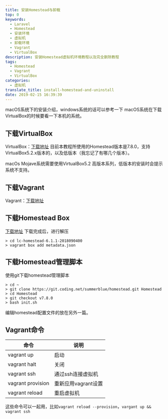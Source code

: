 ```yaml
---
title: 安装Homestead与卸载
top: 0
keywords:
  - Laravel
  - Homestead
  - 安装环境
  - 虚拟机
  - 卸载环境
  - Vagrant
  - VirtualBox
description: 安装Homestead虚拟机环境教程以及完全删除教程
tags:
  - Homestead
  - Vagrant
  - VirtualBox
categories:
  - 虚拟机
translate_title: install-homestead-and-uninstall
date: 2019-02-15 16:39:39
---
```


macOS系统下的安装介绍，windows系统的话可以参考一下
macOS系统在下载VirtualBox的时候要看一下本机的系统。

<!-- more -->

## 下载VirtualBox
VirtualBox：[下载地址](https://www.virtualbox.org/wiki/Downloads)
目前本教程所使用的Homestead版本是7.8.0，支持VirtualBox5.2.x版本的，以及低版本（我忘记了有哪几个版本）。

macOs Mojave系统需要使用VirtualBox5.2 高版本系列，低版本的安装时会提示系统不支持。

## 下载Vagrant
Vagrant：[下载地址](https://www.vagrantup.com/downloads.html)

## 下载Homestead Box
[下载地址](http://download.fsdhub.com/lc-homestead-6.1.1-2018090400.zip)
下载完成后，进行解压
```
> cd lc-homestead-6.1.1-2018090400
> vagrant box add metadata.json
```

## 下载Homestead管理脚本
使用git下载homestead管理脚本
```
> cd ~
> git clone https://git.coding.net/summerblue/homestead.git Homestead
> cd Homestead
> git checkout v7.8.0
> bash init.sh
```
编辑homestead配置文件的放在另外一篇。

## Vagrant命令
| 命令 | 说明 |
| ------ | ------ |
| vagrant up | 启动 |
| vagrant halt | 关闭 |
| vagrant ssh | 通过ssh连接虚拟机 |
| vagrant provision | 重新应用vagrant设置 |
| vagrant reload | 重启虚拟机 |

这些命令可以一起用，比如`vagrant reload --provision`，`vargant up && vagrant ssh`